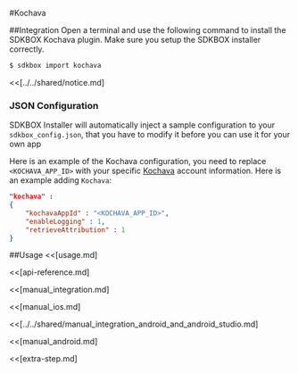 <!--
Include Base: /Users/jtsm/Chukong-Inc/pr/en/src/kochava/v3-cpp
-->

#Kochava

##Integration
Open a terminal and use the following command to install the SDKBOX Kochava plugin. Make sure you setup the SDKBOX installer correctly.
```bash
$ sdkbox import kochava
```

<<[../../shared/notice.md]

<!--## Configuration
<<[../../shared/sdkbox_cloud.md]
<<[../../shared/remote_application_config.md]-->

### JSON Configuration
SDKBOX Installer will automatically inject a sample configuration to your `sdkbox_config.json`, that you have to modify it before you can use it for your own app

Here is an example of the Kochava configuration, you need to replace
`<KOCHAVA_APP_ID>` with your specific [Kochava](https://kochava.com/) account information.
Here is an example adding `Kochava`:
```json
"kochava" :
{
    "kochavaAppId" : "<KOCHAVA_APP_ID>",
    "enableLogging" : 1,
    "retrieveAttribution" : 1
}
```

<!--<<[sdkbox-config-encrypt.md]-->

##Usage
<<[usage.md]

<<[api-reference.md]

<<[manual_integration.md]

<<[manual_ios.md]

<<[../../shared/manual_integration_android_and_android_studio.md]

<<[manual_android.md]

<<[extra-step.md]
